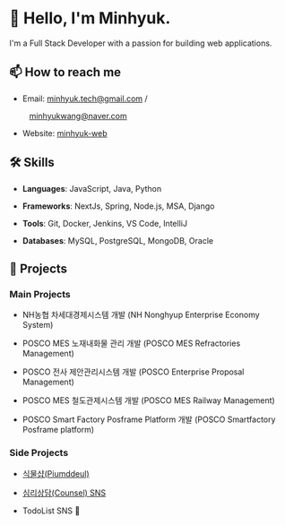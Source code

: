 # 👋 Hello, I'm Minhyuk. 



I'm a Full Stack Developer with a passion for building web applications.



## 📫 How to reach me



- Email: [minhyuk.tech@gmail.com](mailto:minhyuk.tech@gmail.com) / 

         [minhyukwang@naver.com](mailto:minhyukwang@naver.com)

- Website: [minhyuk-web](https://minhyuk-tech.vercel.app)



## 🛠️ Skills



- **Languages**: JavaScript, Java, Python

- **Frameworks**: NextJs, Spring, Node.js, MSA, Django

- **Tools**: Git, Docker, Jenkins, VS Code, IntelliJ

- **Databases**: MySQL, PostgreSQL, MongoDB, Oracle



## 💼 Projects



### Main Projects

- NH농협 차세대경제시스템 개발 (NH Nonghyup Enterprise Economy System)

- POSCO MES 노재내화물 관리 개발 (POSCO MES Refractories Management)

- POSCO 전사 제안관리시스템 개발 (POSCO Enterprise Proposal Management)

- POSCO MES 철도관제시스템 개발 (POSCO MES Railway Management)

- POSCO Smart Factory Posframe Platform 개발 (POSCO Smartfactory Posframe platform)



### Side Projects

- [식물샵(Piumddeul)](https://piumddeul.com)

- [심리상담(Counsel) SNS](https://solcounsel.com/)

- TodoList SNS 🚀 </br>



<!--

## 📈 GitHub Stats



![Minhyuk's GitHub stats](https://github-readme-stats.vercel.app/api?username=minhyukwang&show_icons=true&theme=radical)



![Top Langs](https://github-readme-stats.vercel.app/api/top-langs/?username=minhyukwang&layout=compact&theme=radical)



## Program Languages



<div>

<img src="https://img.shields.io/badge/JAVA-007396?style=for-the-badge&logo=java&logoColor=white">

<img src="https://img.shields.io/badge/Spring-6DB33F?style=for-the-badge&logo=Spring&logoColor=white">

<img src="https://img.shields.io/badge/oracle-F80000?style=for-the-badge&logo=oracle&logoColor=white">

<img src="https://img.shields.io/badge/mysql-4479A1?style=for-the-badge&logo=mysql&logoColor=white">

<img src="https://img.shields.io/badge/mariaDB-003545?style=for-the-badge&logo=mariaDB&logoColor=white">

<img src="https://img.shields.io/badge/javascript-F7DF1E?style=for-the-badge&logo=javascript&logoColor=black">

<img src="https://img.shields.io/badge/jquery-0769AD?style=for-the-badge&logo=jquery&logoColor=white">

<img src="https://img.shields.io/badge/react-61DAFB?style=for-the-badge&logo=react&logoColor=black">

<img src="https://img.shields.io/badge/html-E34F26?style=for-the-badge&logo=html5&logoColor=white">

<img src="https://img.shields.io/badge/css-1572B6?style=for-the-badge&logo=css3&logoColor=white">

<img src="https://img.shields.io/badge/bootstrap-7952B3?style=for-the-badge&logo=bootstrap&logoColor=white">

<img src="https://img.shields.io/badge/github-181717?style=for-the-badge&logo=github&logoColor=white">

<img src="https://img.shields.io/badge/linux-FCC624?style=for-the-badge&logo=linux&logoColor=black">

<img src="https://img.shields.io/badge/aws-232F3E?style=for-the-badge&logo=aws&logoColor=white">

<img src="https://img.shields.io/badge/apache tomcat-F8DC75?style=for-the-badge&logo=apachetomcat&logoColor=white"></a>&nbsp;

</div>

-->

